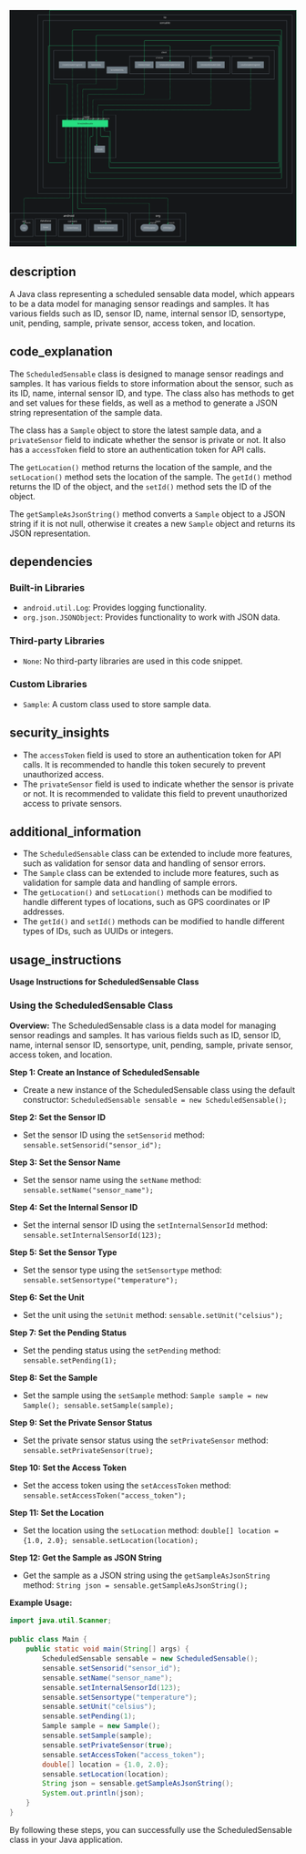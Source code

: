 ![Alt text](./ScheduledSensable.java.md.svg)

## description


A Java class representing a scheduled sensable data model, which appears to be a data model for managing sensor readings and samples. It has various fields such as ID, sensor ID, name, internal sensor ID, sensortype, unit, pending, sample, private sensor, access token, and location.

## code_explanation


The `ScheduledSensable` class is designed to manage sensor readings and samples. It has various fields to store information about the sensor, such as its ID, name, internal sensor ID, and type. The class also has methods to get and set values for these fields, as well as a method to generate a JSON string representation of the sample data.

The class has a `Sample` object to store the latest sample data, and a `privateSensor` field to indicate whether the sensor is private or not. It also has a `accessToken` field to store an authentication token for API calls.

The `getLocation()` method returns the location of the sample, and the `setLocation()` method sets the location of the sample. The `getId()` method returns the ID of the object, and the `setId()` method sets the ID of the object.

The `getSampleAsJsonString()` method converts a `Sample` object to a JSON string if it is not null, otherwise it creates a new `Sample` object and returns its JSON representation.

## dependencies


### Built-in Libraries

*   `android.util.Log`: Provides logging functionality.
*   `org.json.JSONObject`: Provides functionality to work with JSON data.

### Third-party Libraries

*   `None`: No third-party libraries are used in this code snippet.

### Custom Libraries

*   `Sample`: A custom class used to store sample data.

## security_insights


*   The `accessToken` field is used to store an authentication token for API calls. It is recommended to handle this token securely to prevent unauthorized access.
*   The `privateSensor` field is used to indicate whether the sensor is private or not. It is recommended to validate this field to prevent unauthorized access to private sensors.

## additional_information


*   The `ScheduledSensable` class can be extended to include more features, such as validation for sensor data and handling of sensor errors.
*   The `Sample` class can be extended to include more features, such as validation for sample data and handling of sample errors.
*   The `getLocation()` and `setLocation()` methods can be modified to handle different types of locations, such as GPS coordinates or IP addresses.
*   The `getId()` and `setId()` methods can be modified to handle different types of IDs, such as UUIDs or integers.
## usage_instructions

**Usage Instructions for ScheduledSensable Class**

### Using the ScheduledSensable Class

**Overview:**
The ScheduledSensable class is a data model for managing sensor readings and samples. It has various fields such as ID, sensor ID, name, internal sensor ID, sensortype, unit, pending, sample, private sensor, access token, and location.

**Step 1: Create an Instance of ScheduledSensable**

* Create a new instance of the ScheduledSensable class using the default constructor: `ScheduledSensable sensable = new ScheduledSensable();`

**Step 2: Set the Sensor ID**

* Set the sensor ID using the `setSensorid` method: `sensable.setSensorid("sensor_id");`

**Step 3: Set the Sensor Name**

* Set the sensor name using the `setName` method: `sensable.setName("sensor_name");`

**Step 4: Set the Internal Sensor ID**

* Set the internal sensor ID using the `setInternalSensorId` method: `sensable.setInternalSensorId(123);`

**Step 5: Set the Sensor Type**

* Set the sensor type using the `setSensortype` method: `sensable.setSensortype("temperature");`

**Step 6: Set the Unit**

* Set the unit using the `setUnit` method: `sensable.setUnit("celsius");`

**Step 7: Set the Pending Status**

* Set the pending status using the `setPending` method: `sensable.setPending(1);`

**Step 8: Set the Sample**

* Set the sample using the `setSample` method: `Sample sample = new Sample(); sensable.setSample(sample);`

**Step 9: Set the Private Sensor Status**

* Set the private sensor status using the `setPrivateSensor` method: `sensable.setPrivateSensor(true);`

**Step 10: Set the Access Token**

* Set the access token using the `setAccessToken` method: `sensable.setAccessToken("access_token");`

**Step 11: Set the Location**

* Set the location using the `setLocation` method: `double[] location = {1.0, 2.0}; sensable.setLocation(location);`

**Step 12: Get the Sample as JSON String**

* Get the sample as a JSON string using the `getSampleAsJsonString` method: `String json = sensable.getSampleAsJsonString();`

**Example Usage:**

```java
import java.util.Scanner;

public class Main {
    public static void main(String[] args) {
        ScheduledSensable sensable = new ScheduledSensable();
        sensable.setSensorid("sensor_id");
        sensable.setName("sensor_name");
        sensable.setInternalSensorId(123);
        sensable.setSensortype("temperature");
        sensable.setUnit("celsius");
        sensable.setPending(1);
        Sample sample = new Sample();
        sensable.setSample(sample);
        sensable.setPrivateSensor(true);
        sensable.setAccessToken("access_token");
        double[] location = {1.0, 2.0};
        sensable.setLocation(location);
        String json = sensable.getSampleAsJsonString();
        System.out.println(json);
    }
}
```

By following these steps, you can successfully use the ScheduledSensable class in your Java application.
